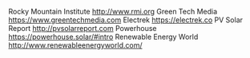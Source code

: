 Rocky Mountain Institute http://www.rmi.org 
Green Tech Media https://www.greentechmedia.com
Electrek https://electrek.co
PV Solar Report http://pvsolarreport.com
Powerhouse https://powerhouse.solar/#intro
Renewable Energy World http://www.renewableenergyworld.com/
